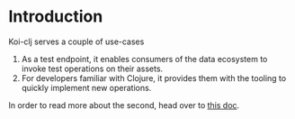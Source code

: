 # Introduction 

Koi-clj serves a couple of use-cases

1. As a test endpoint, it enables consumers of the data ecosystem to invoke test operations on their assets. 
2. For developers familiar with Clojure, it provides them with the tooling to quickly implement new operations.

In order to read more about the second, head over to [this doc](clojureimpl.md).

